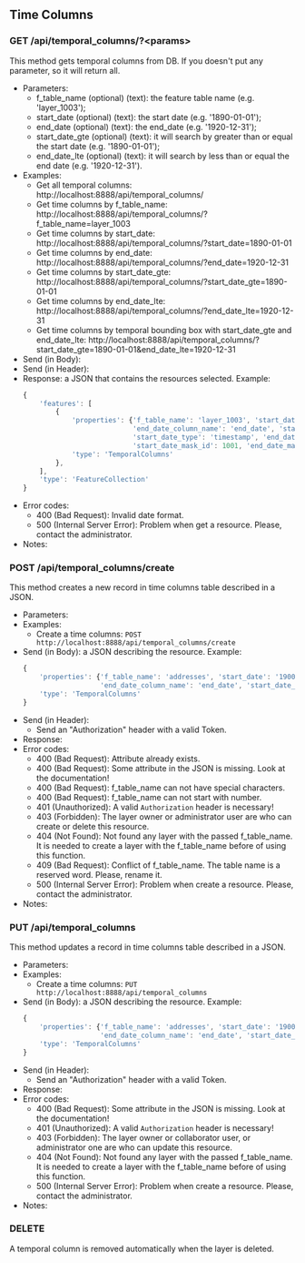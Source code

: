 ## Time Columns


### GET /api/temporal_columns/?\<params>

This method gets temporal columns from DB. If you doesn't put any parameter, so it will return all.
- Parameters:
    - f_table_name (optional) (text): the feature table name (e.g. 'layer_1003');
    - start_date (optional) (text): the start date (e.g. '1890-01-01');
    - end_date (optional) (text): the end_date (e.g. '1920-12-31');
    - start_date_gte (optional) (text): it will search by greater than or equal the start date (e.g. '1890-01-01');
    - end_date_lte (optional) (text): it will search by less than or equal the end date (e.g. '1920-12-31').
- Examples:
     - Get all temporal columns: http://localhost:8888/api/temporal_columns/
     - Get time columns by f_table_name: http://localhost:8888/api/temporal_columns/?f_table_name=layer_1003
     - Get time columns by start_date: http://localhost:8888/api/temporal_columns/?start_date=1890-01-01
     - Get time columns by end_date: http://localhost:8888/api/temporal_columns/?end_date=1920-12-31
     - Get time columns by start_date_gte: http://localhost:8888/api/temporal_columns/?start_date_gte=1890-01-01
     - Get time columns by end_date_lte: http://localhost:8888/api/temporal_columns/?end_date_lte=1920-12-31
     - Get time columns by temporal bounding box with start_date_gte and end_date_lte: http://localhost:8888/api/temporal_columns/?start_date_gte=1890-01-01&end_date_lte=1920-12-31
- Send (in Body):
- Send (in Header):
- Response: a JSON that contains the resources selected. Example:
    ```javascript
    {
        'features': [
            {
                'properties': {'f_table_name': 'layer_1003', 'start_date': '1900-01-01', 'end_date': '1920-12-31',
                               'end_date_column_name': 'end_date', 'start_date_column_name': 'start_date'},
                               'start_date_type': 'timestamp', 'end_date_type': 'timestamp',
                               'start_date_mask_id': 1001, 'end_date_mask_id': 1001
                'type': 'TemporalColumns'
            },
        ],
        'type': 'FeatureCollection'
    }
    ```
- Error codes:
    - 400 (Bad Request): Invalid date format.
    - 500 (Internal Server Error): Problem when get a resource. Please, contact the administrator.
- Notes:


### POST /api/temporal_columns/create

This method creates a new record in time columns table described in a JSON.
- Parameters:
- Examples:
    - Create a time columns: ```POST http://localhost:8888/api/temporal_columns/create```
- Send (in Body): a JSON describing the resource. Example:
    ```javascript
    {
        'properties': {'f_table_name': 'addresses', 'start_date': '1900-01-01', 'end_date': '1920-12-31',
                       'end_date_column_name': 'end_date', 'start_date_column_name': 'start_date'},
        'type': 'TemporalColumns'
    }
    ```
- Send (in Header):
    - Send an "Authorization" header with a valid Token.
- Response:
- Error codes:
    - 400 (Bad Request): Attribute already exists.
    - 400 (Bad Request): Some attribute in the JSON is missing. Look at the documentation!
    - 400 (Bad Request): f_table_name can not have special characters.
    - 400 (Bad Request): f_table_name can not start with number.
    - 401 (Unauthorized): A valid `Authorization` header is necessary!
    - 403 (Forbidden): The layer owner or administrator user are who can create or delete this resource.
    - 404 (Not Found): Not found any layer with the passed f_table_name. It is needed to create a layer with the f_table_name before of using this function.
    - 409 (Bad Request): Conflict of f_table_name. The table name is a reserved word. Please, rename it.
    - 500 (Internal Server Error): Problem when create a resource. Please, contact the administrator.
- Notes:


### PUT /api/temporal_columns

This method updates a record in time columns table described in a JSON.
- Parameters:
- Examples:
    - Create a time columns: ```PUT http://localhost:8888/api/temporal_columns```
- Send (in Body): a JSON describing the resource. Example:
    ```javascript
    {
        'properties': {'f_table_name': 'addresses', 'start_date': '1900-01-01', 'end_date': '1920-12-31',
                       'end_date_column_name': 'end_date', 'start_date_column_name': 'start_date'},
        'type': 'TemporalColumns'
    }
    ```
- Send (in Header):
    - Send an "Authorization" header with a valid Token.
- Response:
- Error codes:
    - 400 (Bad Request): Some attribute in the JSON is missing. Look at the documentation!
    - 401 (Unauthorized): A valid `Authorization` header is necessary!
    - 403 (Forbidden): The layer owner or collaborator user, or administrator one are who can update this resource.
    - 404 (Not Found): Not found any layer with the passed f_table_name. It is needed to create a layer with the f_table_name before of using this function.
    - 500 (Internal Server Error): Problem when create a resource. Please, contact the administrator.
- Notes:


### DELETE

A temporal column is removed automatically when the layer is deleted.
